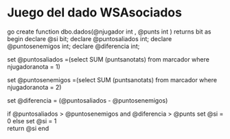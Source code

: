 # Juego del dado WSAsociados
go
create function dbo.dados(@njugador int , @punts int )
returns bit
as begin
declare @si bit;
declare @puntosaliados int;
declare @puntosenemigos int;
declare @diferencia int;

set @puntosaliados =(select SUM (puntsanotats) from marcador
				  where njugadoranota = 1)
				  
set @puntosenemigos =(select SUM (puntsanotats) from marcador
				  where njugadoranota = 2)
				  
set @diferencia = (@puntosaliados - @puntosenemigos)

if @puntosaliados > @puntosenemigos and @diferencia > @punts set @si = 0
else set @si = 1				
return @si 
end
